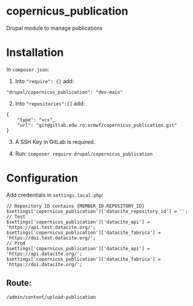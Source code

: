 # copernicus_publication

Drupal module to manage publications

# Installation

In `composer.json`:

1. Into `"require": {}` add:

```"drupal/copernicus_publication": "dev-main"```

2. Into `"repositories":[]` add:
```
{
    "type": "vcs",
    "url": "git@gitlab.edw.ro:ecmwf/copernicus_publication.git"
}
```

3. A SSH Key in GitLab is required.

4. Run: ```composer require drupal/copernicus_publication```

# Configuration

Add credentials in `settings.local.php`:

```
// Repository ID contains {MEMBER_ID.REPOSITORY_ID}
$settings['copernicus_publication']['datacite_repository_id'] = '';
// Test
$settings['copernicus_publication']['datacite_api'] = 'https://api.test.datacite.org/';
$settings['copernicus_publication']['datacite_fabrica'] = 'https://doi.test.datacite.org/';
// Prod
$settings['copernicus_publication']['datacite_api'] = 'https://api.datacite.org/';
$settings['copernicus_publication']['datacite_fabrica'] = 'https://doi.datacite.org/';
```

## Route: 

`/admin/content/upload-publication`